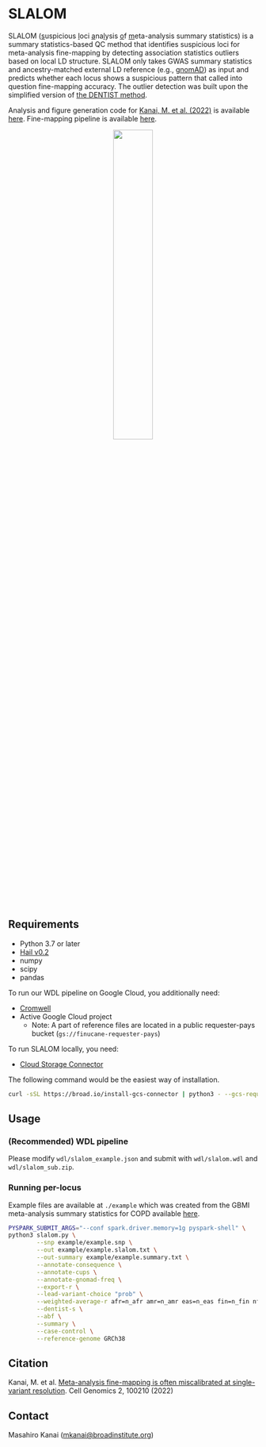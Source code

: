 # SLALOM

SLALOM (<ins>s</ins>uspicious <ins>l</ins>oci <ins>a</ins>na<ins>l</ins>ysis <ins>o</ins>f <ins>m</ins>eta-analysis summary statistics) is a summary statistics-based QC method that identifies suspicious loci for meta-analysis fine-mapping by detecting association statistics outliers based on local LD structure. SLALOM only takes GWAS summary statistics and ancestry-matched external LD reference (e.g., [gnomAD](https://gnomad.broadinstitute.org/downloads#v2-linkage-disequilibrium)) as input and predicts whether each locus shows a suspicious pattern that called into question fine-mapping accuracy. The outlier detection was built upon the simplified version of [the DENTIST method](https://doi.org/10.1038/s41467-021-27438-7).

Analysis and figure generation code for [Kanai, M. et al. (2022)](http://dx.doi.org/10.1101/2022.03.16.22272457) is available [here](https://github.com/mkanai/slalom-paper). Fine-mapping pipeline is available [here](https://github.com/mkanai/finemapping-pipeline).

<p align="center"><img src="https://mkanai.github.io/assets/img/slalom.svg" width="40%"></p>

## Requirements

- Python 3.7 or later
- [Hail v0.2](https://hail.is/)
- numpy
- scipy
- pandas

To run our WDL pipeline on Google Cloud, you additionally need:

- [Cromwell](https://cromwell.readthedocs.io/en/stable/)
- Active Google Cloud project
  - Note: A part of reference files are located in a public requester-pays bucket (`gs://finucane-requester-pays`)

To run SLALOM locally, you need:

- [Cloud Storage Connector](https://hail.is/docs/0.2/cloud/google_cloud.html#reading-from-google-cloud-storage)

The following command would be the easiest way of installation.

```bash
curl -sSL https://broad.io/install-gcs-connector | python3 - --gcs-requester-pays-project YOUR_PROJECT_ID
```

## Usage

### (Recommended) WDL pipeline

Please modify `wdl/slalom_example.json` and submit with `wdl/slalom.wdl` and `wdl/slalom_sub.zip`.

### Running per-locus

Example files are available at `./example` which was created from the GBMI meta-analysis summary statistics for COPD available [here](https://www.globalbiobankmeta.org/resources).

```bash
PYSPARK_SUBMIT_ARGS="--conf spark.driver.memory=1g pyspark-shell" \
python3 slalom.py \
        --snp example/example.snp \
        --out example/example.slalom.txt \
        --out-summary example/example.summary.txt \
        --annotate-consequence \
        --annotate-cups \
        --annotate-gnomad-freq \
        --export-r \
        --lead-variant-choice "prob" \
        --weighted-average-r afr=n_afr amr=n_amr eas=n_eas fin=n_fin nfe=n_nfe \
        --dentist-s \
        --abf \
        --summary \
        --case-control \
        --reference-genome GRCh38
```

## Citation

Kanai, M. et al. [Meta-analysis fine-mapping is often miscalibrated at single-variant resolution](http://dx.doi.org/10.1016/j.xgen.2022.100210). Cell Genomics 2, 100210 (2022)

## Contact

Masahiro Kanai (mkanai@broadinstitute.org)
